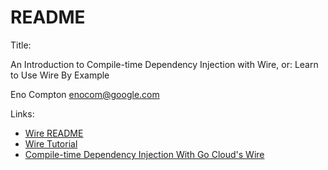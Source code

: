 # README

Title:

An Introduction to Compile-time Dependency Injection with Wire, or:
    Learn to Use Wire By Example

Eno Compton
enocom@google.com

Links:

- [Wire README][readme]
- [Wire Tutorial][tutorial]
- [Compile-time Dependency Injection With Go Cloud's Wire][blog]

[blog]: https://blog.golang.org/wire
[readme]: https://github.com/google/go-cloud/tree/master/wire
[tutorial]: https://github.com/google/go-cloud/tree/master/samples/wire
